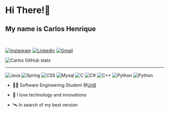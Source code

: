 <h1>Hi There!👋</h1> 
<h2> My name is Carlos Henrique</h2>

<br>


[![Instagram](https://img.shields.io/badge/Instagram-E4405F?style=for-the-badge&logo=instagram&logoColor=white)](https://www.instagram.com/cxrlos_henrique/)
[![LinkedIn](https://img.shields.io/badge/LinkedIn-0077B5?style=for-the-badge&logo=linkedin&logoColor=white)](https://www.linkedin.com/in/carlos-henrique-brasil-de-souza-957916266/)
[![Gmail](https://img.shields.io/badge/Gmail-D14836?style=for-the-badge&logo=gmail&logoColor=white)](mailto:carlosbrasil254@gmail.com)


![Carlos GitHub stats](https://github-readme-stats.vercel.app/api?username=Carlos-https://img.shields.io/badge/TypeScript-007ACC?style=for-the-badge&logo=typescript&logoColor=whiteUCH&show_icons=true&theme=midnight-purple)

<hr>

<div style = "display: inline-block">
    <img align="center" alt="Java" src="https://img.shields.io/badge/Java-ED8B00?style=for-the-badge&logo=openjdk&logoColor=white">
    <img align="center" alt="Spring" src="https://img.shields.io/badge/Spring-6DB33F?style=for-the-badge&logo=spring&logoColor=white">
    <img align="center" alt="CSS" src="https://img.shields.io/badge/TypeScript-007ACC?style=for-the-badge&logo=typescript&logoColor=white">
    <img align="center" alt="Mysql" src="https://img.shields.io/badge/MySQL-00000F?style=for-the-badge&logo=mysql&logoColor=white">
    <img align="center" alt="C" src="https://img.shields.io/badge/c-%2300599C.svg?style=for-the-badge&logo=c&logoColor=white">
    <img align="center" alt="C#" src="https://img.shields.io/badge/C%23-239120?style=for-the-badge&logo=c-sharp&logoColor=white">
    <img align="center" alt="C++" src="https://img.shields.io/badge/c++-%2300599C.svg?style=for-the-badge&logo=c%2B%2B&logoColor=white">    
    <img align="center" alt="Python" src="https://img.shields.io/badge/Python-14354C?style=for-the-badge&logo=python&logoColor=white">
    <img align="center" alt="Python" src="https://img.shields.io/badge/Linux-FCC624?style=for-the-badge&logo=linux&logoColor=black">




     

</div>

<br>


<div>
    <ul style= "text-decoration:none">
        <li >👨‍💻 Software Engineering Student @<a href="https://www.unb.br/">UnB</a></li>   
    </ul>
    <ul style= "text-decoration:none">
        <li>🦾 I love technology and innovations</li>   
    </ul>
    <ul style= "text-decoration:none">
        <li>🛰️ In search of my best version</li>   
    </ul>

</div>
